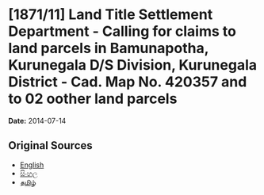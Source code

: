 # [1871/11] Land Title Settlement Department - Calling for claims to land parcels in Bamunapotha, Kurunegala D/S Division,  Kurunegala District - Cad. Map No. 420357 and to 02 oother land parcels

**Date:** 2014-07-14

## Original Sources

- [English](https://documents.gov.lk/view/extra-gazettes/2014/7/1871-11_E.pdf)
- [සිංහල](https://documents.gov.lk/view/extra-gazettes/2014/7/1871-11_S.pdf)
- [தமிழ்](https://documents.gov.lk/view/extra-gazettes/2014/7/1871-11_T.pdf)
